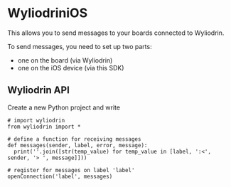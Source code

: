 WyliodriniOS
============

This allows you to send messages to your boards connected to Wyliodrin.

To send messages, you need to set up two parts:
  * one on the board (via Wyliodrin)
  * one on the iOS device (via this SDK)

Wyliodrin API
-------------
Create a new Python project and write

    # import wyliodrin
    from wyliodrin import *
    
    # define a function for receiving messages
    def messages(sender, label, error, message):
      print(''.join([str(temp_value) for temp_value in [label, ':<', sender, '> ', message]]))
      
    # register for messages on label 'label'
    openConnection('label', messages)
